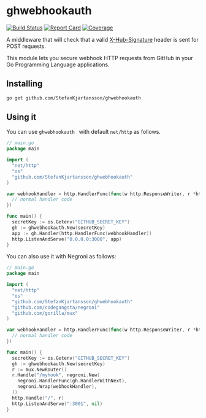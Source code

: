 # ghwebhookauth

[![Build Status](https://travis-ci.org/StefanKjartansson/ghwebhookauth.png?branch=master)](https://travis-ci.org/StefanKjartansson/ghwebhookauth)
[![Report Card](https://goreportcard.com/badge/github.com/StefanKjartansson/ghwebhookauth)](https://goreportcard.com/badge/github.com/StefanKjartansson/ghwebhookauth)
[![Coverage](http://gocover.io/_badge/github.com/StefanKjartansson/ghwebhookauth)](http://gocover.io/github.com/StefanKjartansson/ghwebhookauth)

A middleware that will check that a valid [X-Hub-Signature](https://developer.github.com/webhooks/securing/) header is sent for POST requests.

This module lets you secure webhook HTTP requests from GitHub in your Go Programming Language applications. 

## Installing

````bash
go get github.com/StefanKjartansson/ghwebhookauth
````

## Using it

You can use `ghwebhookauth ` with default `net/http` as follows.

````go
// main.go
package main

import (
  "net/http"
  "os"
  "github.com/StefanKjartansson/ghwebhookauth"
)

var webhookHandler = http.HandlerFunc(func(w http.ResponseWriter, r *http.Request) {
  // normal handler code
})

func main() {
  secretKey := os.Getenv("GITHUB_SECRET_KEY")
  gh := ghwebhookauth.New(secretKey)
  app := gh.Handler(http.HandlerFunc(webhookHandler))
  http.ListenAndServe("0.0.0.0:3000", app)
}
````

You can also use it with Negroni as follows:

````go
// main.go
package main

import (
  "net/http"
  "os"
  "github.com/StefanKjartansson/ghwebhookauth"
  "github.com/codegangsta/negroni"
  "github.com/gorilla/mux"
)

var webhookHandler = http.HandlerFunc(func(w http.ResponseWriter, r *http.Request) {
  // normal handler code
})

func main() {
  secretKey := os.Getenv("GITHUB_SECRET_KEY")
  gh := ghwebhookauth.New(secretKey)
  r := mux.NewRouter()
  r.Handle("/myhook", negroni.New(
    negroni.HandlerFunc(gh.HandlerWithNext),
    negroni.Wrap(webhookHandler),
  ))
  http.Handle("/", r)
  http.ListenAndServe(":3001", nil)
}
````
